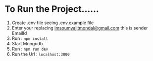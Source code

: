 # To Run the Project......
1. Create .env file seeing .env.example file
2. Enter your <EmailId> replacing <imsoumyajitmondal@gmail.com> this is sender EmailId              
3. Run : `npm install`
4. Start Mongodb
5. Run : `npm run dev`
6. Run the Url : `localhost:3000`
